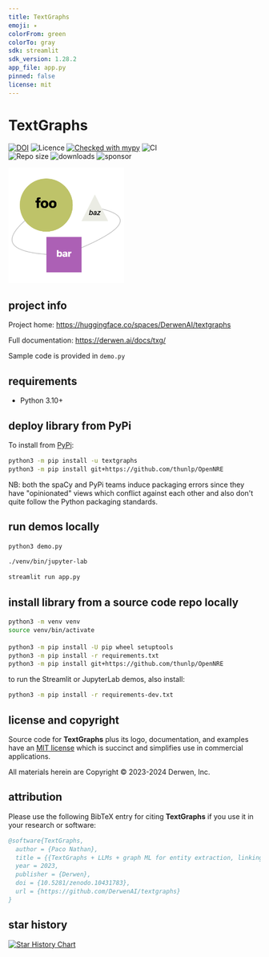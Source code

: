 ```yaml
---
title: TextGraphs
emoji: ✴
colorFrom: green
colorTo: gray
sdk: streamlit
sdk_version: 1.28.2
app_file: app.py
pinned: false
license: mit
---
```


# TextGraphs

[![DOI](https://zenodo.org/badge/735568863.svg)](https://zenodo.org/doi/10.5281/zenodo.10431783)
![Licence](https://img.shields.io/github/license/DerwenAI/textgraphs)
[![Checked with mypy](http://www.mypy-lang.org/static/mypy_badge.svg)](http://mypy-lang.org/)
![CI](https://github.com/DerwenAI/textgraphs/workflows/CI/badge.svg)
<br/>
![Repo size](https://img.shields.io/github/repo-size/DerwenAI/textgraphs)
![downloads](https://img.shields.io/pypi/dm/textgraphs)
![sponsor](https://img.shields.io/github/sponsors/ceteri)

<img
 alt="TextGraphs logo"
 src="https://raw.githubusercontent.com/DerwenAI/textgraphs/main/docs/assets/logo.png"
 width="231"
/>


## project info

Project home: <https://huggingface.co/spaces/DerwenAI/textgraphs>

Full documentation: <https://derwen.ai/docs/txg/>

Sample code is provided in `demo.py`


## requirements

  * Python 3.10+


## deploy library from PyPi

To install from [PyPi](https://pypi.python.org/pypi/textgraphs):

```bash
python3 -m pip install -u textgraphs
python3 -m pip install git+https://github.com/thunlp/OpenNRE
```

NB: both the spaCy and PyPi teams induce packaging errors
since they have "opinionated" views which conflict against
each other and also don't quite follow the Python packaging
standards.


## run demos locally

```bash
python3 demo.py
```

```bash
./venv/bin/jupyter-lab
```

```bash
streamlit run app.py
```


## install library from a source code repo locally

```bash
python3 -m venv venv
source venv/bin/activate

python3 -m pip install -U pip wheel setuptools
python3 -m pip install -r requirements.txt
python3 -m pip install git+https://github.com/thunlp/OpenNRE
```

to run the Streamlit or JupyterLab demos, also install:

```bash
python3 -m pip install -r requirements-dev.txt
```


## license and copyright

Source code for **TextGraphs** plus its logo, documentation, and
examples have an [MIT license](https://spdx.org/licenses/MIT.html)
which is succinct and simplifies use in commercial applications.

All materials herein are Copyright &copy; 2023-2024 Derwen, Inc.


## attribution

Please use the following BibTeX entry for citing **TextGraphs** if you
use it in your research or software:
```bibtex
@software{TextGraphs,
  author = {Paco Nathan},
  title = {{TextGraphs + LLMs + graph ML for entity extraction, linking, ranking, and constructing a lemma graph}},
  year = 2023,
  publisher = {Derwen},
  doi = {10.5281/zenodo.10431783},
  url = {https://github.com/DerwenAI/textgraphs}
}
```


## star history

[![Star History Chart](https://api.star-history.com/svg?repos=derwenai/textgraphs&type=Date)](https://star-history.com/#derwenai/textgraphs&Date)
